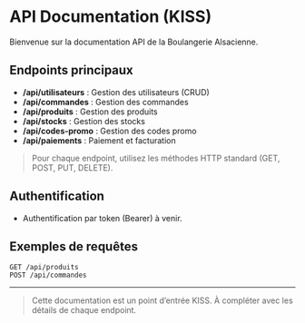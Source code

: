 # API Documentation (KISS)

Bienvenue sur la documentation API de la Boulangerie Alsacienne.

## Endpoints principaux

- **/api/utilisateurs** : Gestion des utilisateurs (CRUD)
- **/api/commandes** : Gestion des commandes
- **/api/produits** : Gestion des produits
- **/api/stocks** : Gestion des stocks
- **/api/codes-promo** : Gestion des codes promo
- **/api/paiements** : Paiement et facturation

> Pour chaque endpoint, utilisez les méthodes HTTP standard (GET, POST, PUT, DELETE).

## Authentification

- Authentification par token (Bearer) à venir.

## Exemples de requêtes

```http
GET /api/produits
POST /api/commandes
```

---

> Cette documentation est un point d’entrée KISS. À compléter avec les détails de chaque endpoint.

